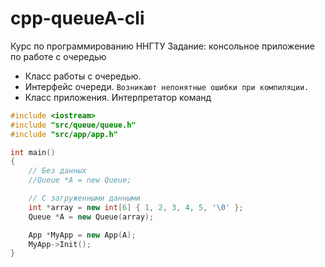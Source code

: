 # cpp-queueA-cli
Курс по программированию ННГТУ
Задание: консольное приложение по работе с очередью

- Класс работы с очередью.
- Интерфейс очереди. `Возникают непонятные ошибки при компиляции.`
- Класс приложения. Интерпретатор команд

```cpp
#include <iostream>
#include "src/queue/queue.h"
#include "src/app/app.h"

int main()
{
    // Без данных
    //Queue *A = new Queue;

    // С загруженными данными
    int *array = new int[6] { 1, 2, 3, 4, 5, '\0' };
    Queue *A = new Queue(array);

    App *MyApp = new App(A);
    MyApp->Init();
}
```
